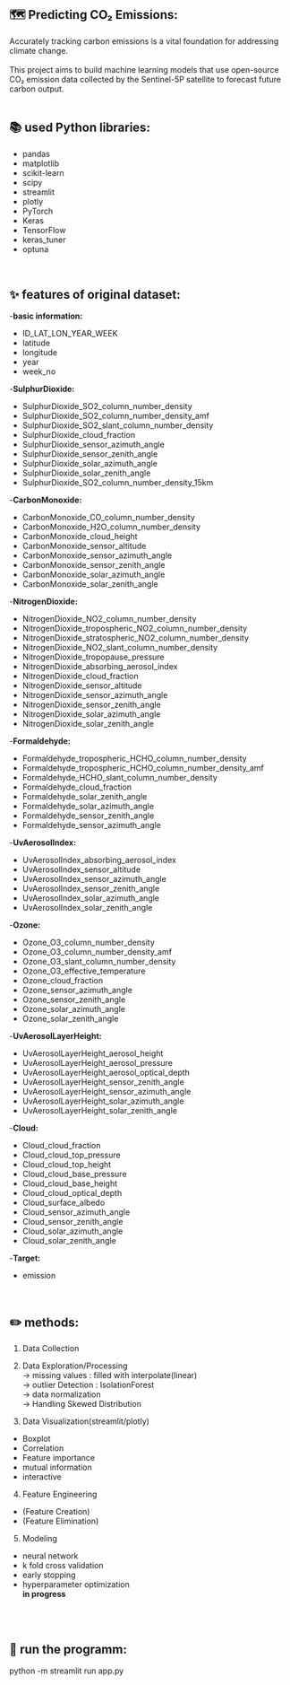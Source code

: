 ## 🗺️ Predicting CO₂ Emissions:
Accurately tracking carbon emissions is a vital foundation for addressing climate change.<br>
<br>
This project aims to build machine learning models that use open-source CO₂ emission data collected by the Sentinel-5P satellite to forecast future carbon output.<br>
<br>



## 📚 used Python libraries: 
- pandas<br>
- matplotlib<br>
- scikit-learn<br>
- scipy<br>
- streamlit<br>
- plotly<br>
- PyTorch<br>
- Keras<br>
- TensorFlow<br>
- keras_tuner<br>
- optuna<br>

<br>

## ✨ features of original dataset:
-**basic information:**<br>
- ID_LAT_LON_YEAR_WEEK<br>
- latitude<br>
- longitude<br>
- year<br>
- week_no<br>

-**SulphurDioxide:**<br>
- SulphurDioxide_SO2_column_number_density<br>
- SulphurDioxide_SO2_column_number_density_amf<br>
- SulphurDioxide_SO2_slant_column_number_density<br>
- SulphurDioxide_cloud_fraction<br>
- SulphurDioxide_sensor_azimuth_angle<br>
- SulphurDioxide_sensor_zenith_angle<br>
- SulphurDioxide_solar_azimuth_angle<br>
- SulphurDioxide_solar_zenith_angle<br>
- SulphurDioxide_SO2_column_number_density_15km<br>

-**CarbonMonoxide:**<br>
- CarbonMonoxide_CO_column_number_density<br>
- CarbonMonoxide_H2O_column_number_density<br>
- CarbonMonoxide_cloud_height<br>
- CarbonMonoxide_sensor_altitude<br>
- CarbonMonoxide_sensor_azimuth_angle<br>
- CarbonMonoxide_sensor_zenith_angle<br>
- CarbonMonoxide_solar_azimuth_angle<br>
- CarbonMonoxide_solar_zenith_angle<br>

-**NitrogenDioxide:**<br>
- NitrogenDioxide_NO2_column_number_density<br>
- NitrogenDioxide_tropospheric_NO2_column_number_density<br>
- NitrogenDioxide_stratospheric_NO2_column_number_density<br>
- NitrogenDioxide_NO2_slant_column_number_density<br>
- NitrogenDioxide_tropopause_pressure<br>
- NitrogenDioxide_absorbing_aerosol_index<br>
- NitrogenDioxide_cloud_fraction<br>
- NitrogenDioxide_sensor_altitude<br>
- NitrogenDioxide_sensor_azimuth_angle<br>
- NitrogenDioxide_sensor_zenith_angle<br>
- NitrogenDioxide_solar_azimuth_angle<br>
- NitrogenDioxide_solar_zenith_angle<br>

-**Formaldehyde:**<br>
- Formaldehyde_tropospheric_HCHO_column_number_density<br>
- Formaldehyde_tropospheric_HCHO_column_number_density_amf<br>
- Formaldehyde_HCHO_slant_column_number_density<br>
- Formaldehyde_cloud_fraction<br>
- Formaldehyde_solar_zenith_angle<br>
- Formaldehyde_solar_azimuth_angle<br>
- Formaldehyde_sensor_zenith_angle<br>
- Formaldehyde_sensor_azimuth_angle<br>

-**UvAerosolIndex:**<br>
- UvAerosolIndex_absorbing_aerosol_index<br>
- UvAerosolIndex_sensor_altitude<br>
- UvAerosolIndex_sensor_azimuth_angle<br>
- UvAerosolIndex_sensor_zenith_angle<br>
- UvAerosolIndex_solar_azimuth_angle<br>
- UvAerosolIndex_solar_zenith_angle<br>

-**Ozone:**<br>
- Ozone_O3_column_number_density<br>
- Ozone_O3_column_number_density_amf<br>
- Ozone_O3_slant_column_number_density<br>
- Ozone_O3_effective_temperature<br>
- Ozone_cloud_fraction<br>
- Ozone_sensor_azimuth_angle<br>
- Ozone_sensor_zenith_angle<br>
- Ozone_solar_azimuth_angle<br>
- Ozone_solar_zenith_angle<br>

-**UvAerosolLayerHeight:**<br>
- UvAerosolLayerHeight_aerosol_height<br>
- UvAerosolLayerHeight_aerosol_pressure<br>
- UvAerosolLayerHeight_aerosol_optical_depth<br>
- UvAerosolLayerHeight_sensor_zenith_angle<br>
- UvAerosolLayerHeight_sensor_azimuth_angle<br>
- UvAerosolLayerHeight_solar_azimuth_angle<br>
- UvAerosolLayerHeight_solar_zenith_angle<br>

-**Cloud:**<br>
- Cloud_cloud_fraction<br>
- Cloud_cloud_top_pressure<br>
- Cloud_cloud_top_height<br>
- Cloud_cloud_base_pressure<br>
- Cloud_cloud_base_height<br>
- Cloud_cloud_optical_depth<br>
- Cloud_surface_albedo<br>
- Cloud_sensor_azimuth_angle<br>
- Cloud_sensor_zenith_angle<br>
- Cloud_solar_azimuth_angle<br>
- Cloud_solar_zenith_angle<br>

-**Target:**<br>
- emission
<br>


## ✏️ methods: 
1. Data Collection<br>

2. Data Exploration/Processing<br>
-> missing values : filled with interpolate(linear)<br>
-> outlier Detection : IsolationForest<br>
-> data normalization<br>
-> Handling Skewed Distribution<br>

3. Data Visualization(streamlit/plotly)<br>
- Boxplot <br>
- Correlation <br>
- Feature importance<br>
- mutual information<br>
- interactive<br>

4. Feature Engineering<br>
- (Feature Creation)<br>
- (Feature Elimination)<br>

5. Modeling <br>
- neural network<br>
- k fold cross validation<br>
- early stopping<br>
- hyperparameter optimization<br>
__in progress__<br>
<br>

<br>


## 🎉 run the programm: 
python -m streamlit run app.py